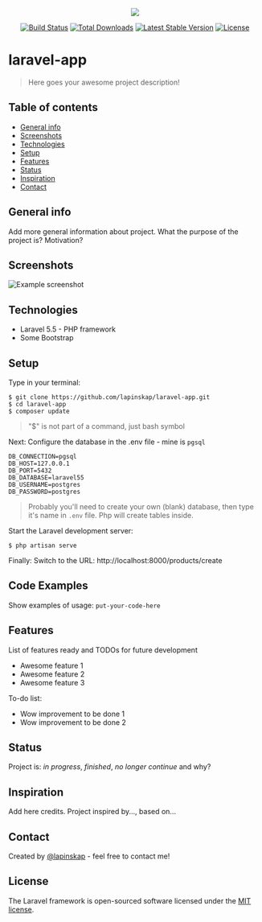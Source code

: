 <p align="center"><img src="https://laravel.com/assets/img/components/logo-laravel.svg"></p>

<p align="center">
<a href="https://travis-ci.org/laravel/framework"><img src="https://travis-ci.org/laravel/framework.svg" alt="Build Status"></a>
<a href="https://packagist.org/packages/laravel/framework"><img src="https://poser.pugx.org/laravel/framework/d/total.svg" alt="Total Downloads"></a>
<a href="https://packagist.org/packages/laravel/framework"><img src="https://poser.pugx.org/laravel/framework/v/stable.svg" alt="Latest Stable Version"></a>
<a href="https://packagist.org/packages/laravel/framework"><img src="https://poser.pugx.org/laravel/framework/license.svg" alt="License"></a>
</p>

# laravel-app
> Here goes your awesome project description!

## Table of contents
* [General info](#general-info)
* [Screenshots](#screenshots)
* [Technologies](#technologies)
* [Setup](#setup)
* [Features](#features)
* [Status](#status)
* [Inspiration](#inspiration)
* [Contact](#contact)

## General info
Add more general information about project. What the purpose of the project is? Motivation?

## Screenshots
![Example screenshot](./img/screenshot.png)

## Technologies
* Laravel 5.5 - PHP framework
* Some Bootstrap

## Setup
Type in your terminal: 
```
$ git clone https://github.com/lapinskap/laravel-app.git
$ cd laravel-app
$ composer update
```
> "$" is not part of a command, just bash symbol

Next: Configure the database in the .env file - mine is `pgsql`
```
DB_CONNECTION=pgsql
DB_HOST=127.0.0.1
DB_PORT=5432
DB_DATABASE=laravel55
DB_USERNAME=postgres
DB_PASSWORD=postgres
```
> Probably you'll need to create your own (blank) database, then type it's name in `.env` file. Php will create tables inside. 

Start the Laravel development server:
```
$ php artisan serve
```
Finally: Switch to the URL: http://localhost:8000/products/create

## Code Examples
Show examples of usage:
`put-your-code-here`

## Features
List of features ready and TODOs for future development
* Awesome feature 1
* Awesome feature 2
* Awesome feature 3

To-do list:
* Wow improvement to be done 1
* Wow improvement to be done 2

## Status
Project is: _in progress_, _finished_, _no longer continue_ and why?

## Inspiration
Add here credits. Project inspired by..., based on...

## Contact
Created by [@lapinskap](https://www.facebook.com/paulina.lapinska99) - feel free to contact me!

## License

The Laravel framework is open-sourced software licensed under the [MIT license](https://opensource.org/licenses/MIT).
